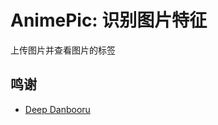 # AnimePic: 识别图片特征

上传图片并查看图片的标签

## 鸣谢

- [Deep Danbooru](https://github.com/KichangKim/DeepDanbooru)
